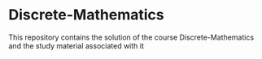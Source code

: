 # Discrete-Mathematics
 This repository contains the solution of the course Discrete-Mathematics and the study material associated with it
